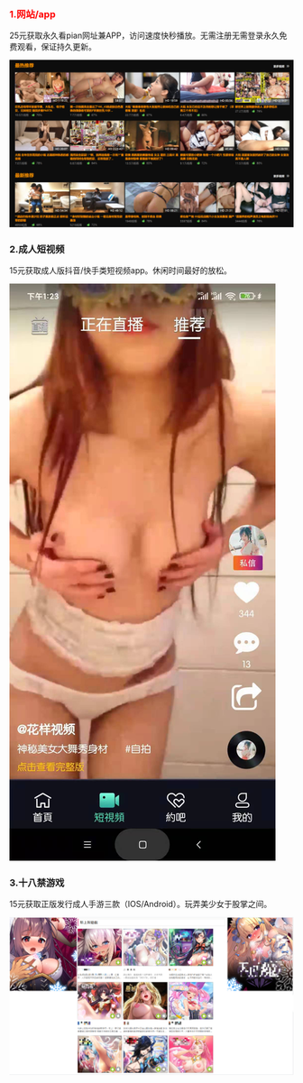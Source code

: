 ### <font color=#ff0000>1.网站/app</font>

25元获取永久看pian网址兼APP，访问速度快秒播放。无需注册无需登录永久免费观看，保证持久更新。

![网站](img/wangzhi.png)

### 2.成人短视频

15元获取成人版抖音/快手类短视频app。休闲时间最好的放松。

![短视频](img/11.jpg)

### 3.十八禁游戏

15元获取正版发行成人手游三款（IOS/Android）。玩弄美少女于股掌之间。

![成人游戏](img/game.png)
